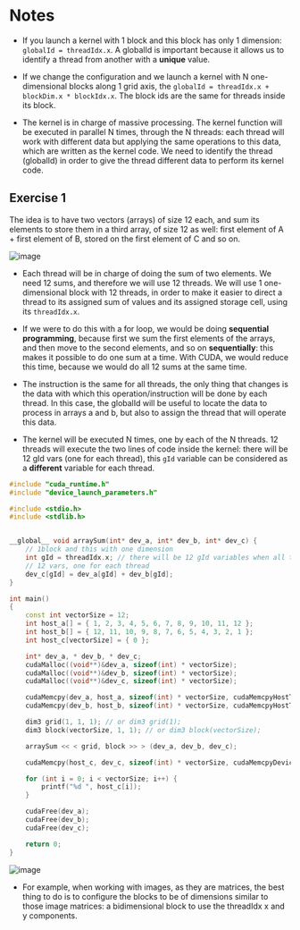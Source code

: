 # Notes

- If you launch a kernel with 1 block and this block has only 1 dimension: `globalId = threadIdx.x`. A globalId is important because it allows us to identify a thread from another with a **unique** value. 

- If we change the configuration and we launch a kernel with N one-dimensional blocks along 1 grid axis, the `globalId = threadIdx.x + blockDim.x * blockIdx.x`. The block ids are the same for threads inside its block.

- The kernel is in charge of massive processing. The kernel function will be executed in parallel N times, through the N threads: each thread will work with different data but applying the same operations to this data, which are written as the kernel code. We need to identify the thread (globalId) in order to give the thread different data to perform its kernel code.

## Exercise 1

The idea is to have two vectors (arrays) of size 12 each, and sum its elements to store them in a third array, of size 12 as well: first element of A + first element of B, stored on the first element of C and so on.

![image]()

- Each thread will be in charge of doing the sum of two elements. We need 12 sums, and therefore we will use 12 threads. We will use 1 one-dimensional block with 12 threads, in order to make it easier to direct a thread to its assigned sum of values and its assigned storage cell, using its `threadIdx.x`.

- If we were to do this with a for loop, we would be doing **sequential programming**, because first we sum the first elements of the arrays, and then move to the second elements, and so on **sequentially**: this makes it possible to do one sum at a time. With CUDA, we would reduce this time, because we would do all 12 sums at the same time.

- The instruction is the same for all threads, the only thing that changes is the data with which this operation/instruction will be done by each thread. In this case, the globalId will be useful to locate the data to process in arrays a and b, but also to assign the thread that will operate this data.

- The kernel will be executed N times, one by each of the N threads. 12 threads will execute the two lines of code inside the kernel: there will be 12 gId vars (one for each thread), this `gId` variable can be considered as a **different** variable for each thread.

```c++
#include "cuda_runtime.h"
#include "device_launch_parameters.h"

#include <stdio.h>
#include <stdlib.h>


__global__ void arraySum(int* dev_a, int* dev_b, int* dev_c) {
    // 1block and this with one dimension
    int gId = threadIdx.x; // there will be 12 gId variables when all threads are executing the kernel
    // 12 vars, one for each thread
    dev_c[gId] = dev_a[gId] + dev_b[gId];
}

int main()
{
    const int vectorSize = 12;
    int host_a[] = { 1, 2, 3, 4, 5, 6, 7, 8, 9, 10, 11, 12 };
    int host_b[] = { 12, 11, 10, 9, 8, 7, 6, 5, 4, 3, 2, 1 };
    int host_c[vectorSize] = { 0 };

    int* dev_a, * dev_b, * dev_c;
    cudaMalloc((void**)&dev_a, sizeof(int) * vectorSize);
    cudaMalloc((void**)&dev_b, sizeof(int) * vectorSize);
    cudaMalloc((void**)&dev_c, sizeof(int) * vectorSize);

    cudaMemcpy(dev_a, host_a, sizeof(int) * vectorSize, cudaMemcpyHostToDevice);
    cudaMemcpy(dev_b, host_b, sizeof(int) * vectorSize, cudaMemcpyHostToDevice);

    dim3 grid(1, 1, 1); // or dim3 grid(1);
    dim3 block(vectorSize, 1, 1); // or dim3 block(vectorSize);

    arraySum << < grid, block >> > (dev_a, dev_b, dev_c);

    cudaMemcpy(host_c, dev_c, sizeof(int) * vectorSize, cudaMemcpyDeviceToHost);

    for (int i = 0; i < vectorSize; i++) {
        printf("%d ", host_c[i]);
    }

    cudaFree(dev_a);
    cudaFree(dev_b);
    cudaFree(dev_c);

    return 0;
}
```

![image]()

- For example, when working with images, as they are matrices, the best thing to do is to configure the blocks to be of dimensions similar to those image matrices: a bidimensional block to use the threadIdx x and y components.

##